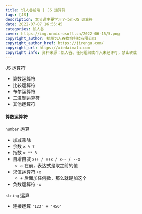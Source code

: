 ```yaml
---
title: 饥人谷前端 | JS 运算符
tags: [JS]
description: 本节课主要学习了<br>JS 运算符
date: 2022-07-07 16:55:45
categories: 饥人谷
cover: https://img.onmicrosoft.cn/2022-06-15/5.png
copyright_author: 杭州饥人谷教育科技有限公司
copyright_author_href: https://jirengu.com/
copyright_url: https://xiedaimala.com
copyright_info: 资料来源：饥人谷。任何组织或个人未经许可，禁止转载
---
```

 JS 运算符
- 算数运算符
- 比较运算符
- 布尔运算符
- 二进制运算符
- 其他运算符

#### 算数运算符
`number` 运算
- 加减乘除
- 余数 `x % 7`
- 指数 `x ** 3`
- 自增自减 `x++ / ++x / x-- / --x`
  - `a` 在前，表达式是取之前的值
- 求值运算符 `+x`
  - `+` 后面加任何数，那么就是加这个
- 负数运算符 `-x`

`string` 运算
- 连接运算 `'123' + '456'`


